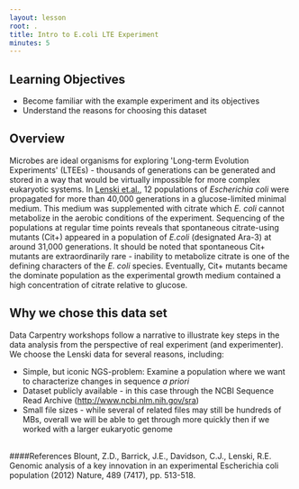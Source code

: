 ```yaml
---
layout: lesson
root: .
title: Intro to E.coli LTE Experiment
minutes: 5
---
```


## Learning Objectives 
* Become familiar with the example experiment and its objectives
* Understand the reasons for choosing this dataset

## Overview

Microbes are ideal organisms for exploring 'Long-term Evolution Experiments' (LTEEs) - thousands of generations can be generated and stored in a way that would be virtually impossible for more complex eukaryotic systems. In [Lenski et.al.](http://www.nature.com/nature/journal/v489/n7417/full/nature11514.html), 12 populations of *Escherichia coli* were propagated for more than 40,000 generations in a glucose-limited minimal medium. This medium was supplemented with citrate which *E. coli* cannot metabolize in the aerobic conditions of the experiment. Sequencing of the populations at regular time points reveals that spontaneous citrate-using mutants (Cit+) appeared in a population of *E.coli* (designated Ara-3) at around 31,000 generations. It should be noted that spontaneous Cit+ mutants are extraordinarily rare - inability to metabolize citrate is one of the defining characters of the *E. coli* species. Eventually, Cit+ mutants became the dominate population as the experimental growth medium contained a high concentration of citrate relative to glucose. 

## Why we chose this data set
Data Carpentry workshops follow a narrative to illustrate key steps in the data analysis from the perspective of real experiment (and experimenter). We  choose the Lenski data for several reasons, including:

* Simple, but iconic NGS-problem: Examine a population where we want to characterize changes in sequence *a priori* 
* Dataset publicly available - in this case through the NCBI Sequence Read Archive (http://www.ncbi.nlm.nih.gov/sra)
* Small file sizes - while several of related files may still be hundreds of MBs, overall we will be able to get through more quickly then if we worked with a larger eukaryotic genome

<br>
####References
Blount, Z.D., Barrick, J.E., Davidson, C.J., Lenski, R.E. Genomic analysis of a key innovation in an experimental Escherichia coli population
(2012) Nature, 489 (7417), pp. 513-518.
